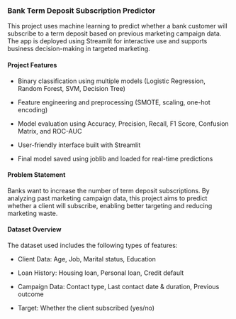 ### Bank Term Deposit Subscription Predictor
This project uses machine learning to predict whether a bank customer will subscribe to a term deposit based on previous marketing campaign data. The app is deployed using Streamlit for interactive use and supports business decision-making in targeted marketing.

#### Project Features
* Binary classification using multiple models (Logistic Regression, Random Forest, SVM, Decision Tree)

* Feature engineering and preprocessing (SMOTE, scaling, one-hot encoding)

* Model evaluation using Accuracy, Precision, Recall, F1 Score, Confusion Matrix, and ROC-AUC

* User-friendly interface built with Streamlit

* Final model saved using joblib and loaded for real-time predictions

#### Problem Statement
Banks want to increase the number of term deposit subscriptions. By analyzing past marketing campaign data, this project aims to predict whether a client will subscribe, enabling better targeting and reducing marketing waste.

#### Dataset Overview
The dataset used includes the following types of features:

* Client Data: Age, Job, Marital status, Education

* Loan History: Housing loan, Personal loan, Credit default

* Campaign Data: Contact type, Last contact date & duration, Previous outcome

* Target: Whether the client subscribed (yes/no)

